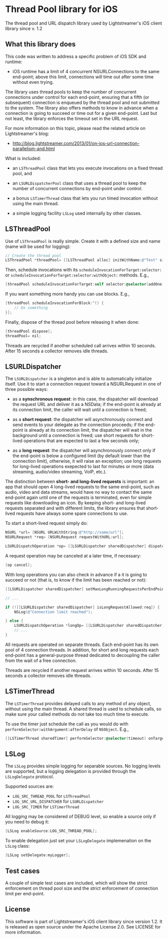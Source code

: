 
Thread Pool library for iOS
===========================

The thread pool and URL dispatch library used by Lightstreamer's iOS client library since v. 1.2


What this library does
----------------------

This code was written to address a specific problem of iOS SDK and runtime:

* iOS runtime has a limit of 4 concurrent NSURLConnections to the same end-point; above
  this limit, connections will time out after some time without even trying.

The library uses thread pools to keep the number of concurrent connections under control
for each end-point, ensuring that a fifth (or subsequent) connection is enqueued by the 
thread pool and not submitted to the system. The library also offers methods to know in 
advance when a connection is going to succeed or time out for a given end-point. Last but
not least, the library enforces the timeout set in the URL request.

For more information on this topic, please read the related article on Lightstreamer's blog:

* http://blog.lightstreamer.com/2013/01/on-ios-url-connection-parallelism-and.html

What is included:

* an `LSThreadPool` class that lets you execute invocations on a fixed thread pool, and

* an `LSURLDispatcherPool` class that uses a thread pool to keep the number of concurrent
  connections by end-point under control.
  
* a bonus `LSTimerThread` class that lets you run timed invocation without using the
  main thread.

* a simple logging facility `LSLog` used internally by other classes.
  

LSThreadPool
------------

Use of `LSThreadPool` is really simple. Create it with a defined size and name (name 
will be used for logging):

```objective-c
// Create the thread pool
LSThreadPool *threadPool= [[LSThreadPool alloc] initWithName:@"Test" size:4];
```
	
Then, schedule invocations with its `scheduleInvocationForTarget:selector:` or 
`scheduleInvocationForTarget:selector:withObject:` methods. E.g.,

```objective-c
[threadPool scheduleInvocationForTarget:self selector:@selector(addOne)];
```

If you want something more handy you can use blocks. E.g.,

```objective-c
[threadPool scheduleInvocationForBlock:^() {
    // Do something
}];
```

Finally, dispose of the thread pool before releasing it when done:

```objective-c
[threadPool dispose];
threadPool= nil;
```

Threads are recycled if another scheduled call arrives within 10 seconds. After 15 seconds
a collector removes idle threads.


LSURLDispatcher
---------------

The `LSURLDispatcher` is a singleton and is able to automatically initialize itself. Use it to
start a connection request toward a NSURLRequest in one of three possible ways:

* as a **synschronous request**: in this case, the dispatcher will download the request URL
  and deliver it as a NSData; if the end-point is already at its connection limit,
  the caller will wait until a connection is freed;

* as a **short request**: the dispatcher will asynchronously connect and send events to your
  delegate as the connection proceeds; if the end-point is already at its connection limit,
  the dispatcher will wait in the background until a connection is freed; use short requests
  for short-lived operations that are expected to last a few seconds only;

* as a **long request**: the dispatcher will asynchronously connect only if the end-point is below 
  a configured limit (by default lower than the connection limit), otherwise, it will raise an exception; 
  use long requests for long-lived operations exepected to last for minutes or more (data streaming, 
  audio/video streaming, VoIP, etc.).
  
The distinction between **short- and long-lived requests** is important: an app that should open 4 long-lived
requests to the same end-point, such as audio, video and data streams, would have no way to contact the same end-point 
again until one of the requests is terminated, even for simple requests like downloading an icon. By keeping 
short- and long-lived requests separated and with different limits, the library ensures that short-lived requests
have always some spare connections to use.

To start a short-lived request simply do:

```objective-c
NSURL *url= [NSURL URLWithString:@"http://some/url"];
NSURLRequest *req= [NSURLRequest requestWithURL:url];

LSURLDispatchOperation *op= [[LSURLDispatcher sharedDispatcher] dispatchShortRequest:req delegate:self];
```

A request operation may be canceled at a later time, if necessary:

```objective-c
[op cancel];
```

With long operations you can also check in advance if a it is going to succeed
or not (that is, to know if the limit has been reached or not):

```objective-c
[[LSURLDispatcher sharedDispatcher] setMaxLongRunningRequestsPerEndPoint:2];

// ...

if (![[LSURLDispatcher sharedDispatcher] isLongRequestAllowed:req]) {
    NSLog(@"Connection limit reached");

} else {
    LSURLDispatchOperation *longOp= [[LSURLDispatcher sharedDispatcher] dispatchLongRequest:req delegate:self];
    // ...
}
```

All requests are operated on separate threads. Each end-point has its own pool of 4 connection
threads. In addition, for short and long requests each end-point has a general-purpose thread
dedicated to decoupling the caller from the wait of a free connection.

Threads are recycled if another request arrives within 10 seconds. After 15 seconds
a collector removes idle threads.


LSTimerThread
-------------

The `LSTimerThread` provides delayed calls to any method of any object, without using the main thread.
A shared thread is used to schedule calls, so make sure your called methods do not take too much time
to execute.

To use the timer just schedule the call as you would do with `performSelector:withArgument:afterDelay`
of `NSObject`. E.g.,

```objective-c
[[LSTimerThread sharedTimer] performSelector:@selector(timeout) onTarget:self afterDelay:timeout];
````

LSLog
-----

The `LSLog` provides simple logging for separable sources. No logging levels are supported, but a logging 
delegation is provided through the `LSLogDelegate` protocol.

Supported sources are:

* `LOG_SRC_THREAD_POOL` for `LSThreadPool`
* `LOG_SRC_URL_DISPATCHER` for `LSURLDispatcher`
* `LOG_SRC_TIMER` for `LSTimerThread`

All logging may be considered of DEBUG level, so enable a source only if you need to debug it:

```objective-c
[LSLog enableSource:LOG_SRC_THREAD_POOL];
````

To enable delegation just set your `LSLogDelegate` implemenation on the `LSLog` class:

```objective-c
[LSLog setDelegate:myLogger];
````


Test cases
----------

A couple of simple test cases are included, which will show the strict enforcement on thread
pool size and the strict enforcement of connection limit per end-point.


License
-------

This software is part of Lightstreamer's iOS client library since version 1.2. It is released
as open source under the Apache License 2.0. See LICENSE for more information.
